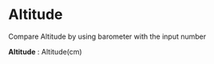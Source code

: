 Altitude
===================
Compare Altitude by using barometer with the input number

**Altitude**
: Altitude(cm)
